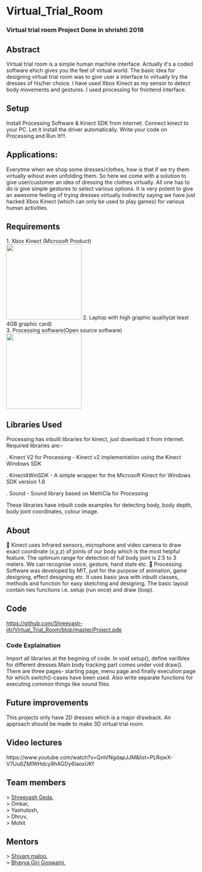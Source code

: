 # Virtual_Trial_Room

  <h3> Virtual trial room
   Project Done in shrishti 2018 </h3>
   
  <h2> Abstract</h2>
    
   Virtual trial room is a simple human machine interface. Actually it's a coded software ehich gives you the feel of           virtual world. The basic idea for designing virtual trial room was to give user a interface to virtually try the dresses     of his/her choice. I have used Xbox Kinect as my sensor to detect body movements and gestures. I used processing for         frontend interface. 
    
 
    
  <h2> Setup</h2>
    
   Install Processing Software & Kinect SDK from internet. Connect kinect to your PC. Let it install the driver                  automatically. Write your code on Processing and Run It!!!.
    
    
   <h2>Applications:</h2>
   Everytme when we shop some dresses/clothes, how is that if we try them virtually wihout even unfolding them.
   So here we come with a solution to give user/customer an idea of dressing the clothes virtually. All one has to do is        give simple gestures to select various options. It is very potent to give an awesome feeling of trying dresses virtually
   Indirectly saying we have just hacked Xbox Kinect (which can only be used to play games) for various human activities.    
    
  <h2> Requirements</h2>
   1. Xbox Kinect (Microsoft Product)</br><img src='images/kinect.jpg' width = 200>
   2. Laptop with high graphic quality(at least 4GB graphic card)</br>
   3. Processing software(Open source software)</br><img src='images/processing.png' width = 200>
    
 <h2>  Libraries Used</h2>
   
   Processing has inbuilt libraries for kinect, just download it from internet. Required libraries are:-
    
   . Kinect V2 for Processing - Kinect v2 implementation using the Kinect Windows SDK 
   
   . Kinect4WinSDK - A simple wrapper for the Microsoft Kinect for Windows SDK version 1.8
   
   . Sound - Sound library based on MethCla for Processing
   
   These libraries have inbuilt code examples for detecting body, body depth, body joint coordinates, colour image.
    
    
  <h2> About </h2>
   
   
   	Kinect uses Infrared sensors, microphone and video camera to draw exact coordinate (x,y,z) of joints of our body             which is the most helpful feature. The optimum range for detection of full body joint is 2.5 to 3 meters. We can             recognise voice, gesture, hand state etc. 	Processing Software was developed by MIT, just for the purpose of               animation, game designing, effect designing etc. It uses basic java with inbuilt classes, methods and function for           easy sketching and designing. The basic layout contain two functions i.e. setup (run once) and draw (loop).
     
     
   <h2>Code</h2>
   
   https://github.com/Shreeyash-iitr/Virtual_Trial_Room/blob/master/Project.pde   
   <h3> Code Explaination</h3>
   Import all libraries at the begining of code.
   In void setup(), define varilbles for different dresses.Main body tracking part comes under void draw().
   There are three pages- starting page, menu page and finally execution page for which switch()-cases have been used.
   Also write separate functions for executing common things like sound files.
   
   

<h2> Future improvements </h2>
    This projects only have 2D dresses which is a major drawback. An approach should be made to make 3D virtual trial room.
    <h2> Video lectures </h2>
    https://www.youtube.com/watch?v=QmVNgdapJJM&list=PLRqwX-V7Uu6ZMlWHdcy8hAGDy6IaoxUKf
    
    
    
    
   <h2>Team members </h2>
   > <a href="https://www.facebook.com/shreeyash.geda.1">Shreeyash Geda</a>,</br>
   > Omkar,</br>
   > Yashutosh,</br>
   > Dhruv,</br>
   > Mohit
    
   <h2>Mentors</h2>
   > <a href="https://github.com/Kakashi08">Shivam maloo</a>,</br>
   > <a href="https://www.facebook.com/bhavya.girigoswami">Bhavya Giri Goswami.</a>
    
   
    
    

    
    
